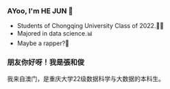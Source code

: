 ### AYoo, I'm HE JUN 👋
* Students of Chongqing University Class of 2022.🧑‍💻
* Majored in data science.📊
* Maybe a rapper?🎤

### 朋友你好呀！我是張和俊
我来自澳门，是重庆大学22级数据科学与大数据的本科生。

